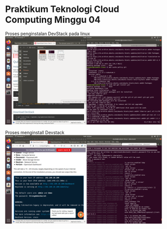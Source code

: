 <h1>Praktikum Teknologi Cloud Computing Minggu 04</h1>

Proses penginstalan DevStack pada linux
![gambar01](gambar1.png)

Proses menginstall Devstack
![gambar01](gambar6.png)